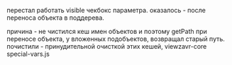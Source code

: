 перестал работать visible чекбокс параметра.
оказалось - после переноса объекта в поддерева.

причина - не чистился кеш имен объектов и поэтому getPath при переносе объекта, у вложенных подобъектов, возвращал старый путь.
почистили - принудительной очисткой этих кешей, viewzavr-core special-vars.js